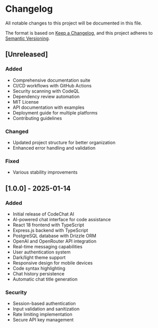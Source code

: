 # Changelog

All notable changes to this project will be documented in this file.

The format is based on [Keep a Changelog](https://keepachangelog.com/en/1.0.0/),
and this project adheres to [Semantic Versioning](https://semver.org/spec/v2.0.0.html).

## [Unreleased]

### Added
- Comprehensive documentation suite
- CI/CD workflows with GitHub Actions
- Security scanning with CodeQL
- Dependency review automation
- MIT License
- API documentation with examples
- Deployment guide for multiple platforms
- Contributing guidelines

### Changed
- Updated project structure for better organization
- Enhanced error handling and validation

### Fixed
- Various stability improvements

## [1.0.0] - 2025-01-14

### Added
- Initial release of CodeChat AI
- AI-powered chat interface for code assistance
- React 18 frontend with TypeScript
- Express.js backend with TypeScript
- PostgreSQL database with Drizzle ORM
- OpenAI and OpenRouter API integration
- Real-time messaging capabilities
- User authentication system
- Dark/light theme support
- Responsive design for mobile devices
- Code syntax highlighting
- Chat history persistence
- Automatic chat title generation

### Security
- Session-based authentication
- Input validation and sanitization
- Rate limiting implementation
- Secure API key management